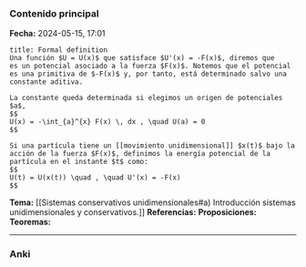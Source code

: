 ### Contenido principal

**Fecha:** 2024-05-15, 17:01

```ad-formal
title: Formal definition
Una función $U = U(x)$ que satisface $U'(x) = -F(x)$, diremos que
es un potencial asociado a la fuerza $F(x)$. Notemos que el potencial es una primitiva de $-F(x)$ y, por tanto, está determinado salvo una constante aditiva.

La constante queda determinada si elegimos un origen de potenciales $a$,
$$
U(x) = -\int_{a}^{x} F(x) \, dx , \quad U(a) = 0
$$
```

```ad-note
Si una partícula tiene un [[movimiento unidimensional]] $x(t)$ bajo la acción de la fuerza $F(x)$, definimos la energía potencial de la partícula en el instante $t$ como:
$$
U(t) = U(x(t)) \quad , \quad U'(x) = -F(x)
$$
```


**Tema:** [[Sistemas conservativos unidimensionales#a) Introducción sistemas unidimensionales y conservativos.]]
**Referencias:**
**Proposiciones:**
**Teoremas:**

---
### Anki
